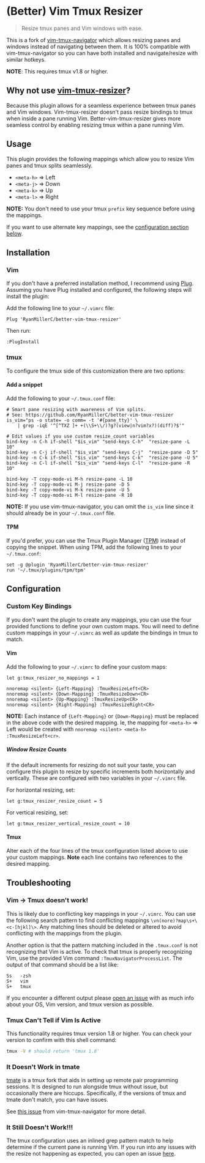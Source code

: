 # (Better) Vim Tmux Resizer

> Resize tmux panes and Vim windows with ease.

This is a fork of [vim-tmux-navigator](https://github.com/christoomey/vim-tmux-navigator)
which allows resizing panes and windows instead of navigating between them. It is 100%
compatible with vim-tmux-navigator so you can have both installed and navigate/resize
with similar hotkeys.

**NOTE**: This requires tmux v1.8 or higher.

## Why not use [vim-tmux-resizer](https://github.com/melonmanchan/vim-tmux-resizer)?

Because this plugin allows for a seamless experience between tmux panes and Vim windows.
Vim-tmux-resizer doesn't pass resize bindings to tmux when inside a pane running Vim.
Better-vim-tmux-resizer gives more seamless control by enabling resizing tmux within a
pane running Vim. 

## Usage

This plugin provides the following mappings which allow you to resize Vim panes
and tmux splits seamlessly.

- `<meta-h>` => Left
- `<meta-j>` => Down
- `<meta-k>` => Up
- `<meta-l>` => Right

**NOTE:** You don't need to use your tmux `prefix` key sequence before using
the mappings.

If you want to use alternate key mappings, see the [configuration section
below](#configuration).

## Installation

### Vim

If you don't have a preferred installation method, I recommend using
[Plug](https://github.com/junegunn/vim-plug). Assuming you have Plug installed
and configured, the following steps will install the plugin:

Add the following line to your `~/.vimrc` file:

``` vim
Plug 'RyanMillerC/better-vim-tmux-resizer'
```

Then run:

```
:PlugInstall
```

### tmux

To configure the tmux side of this customization there are two options:

#### Add a snippet

Add the following to your `~/.tmux.conf` file:

``` tmux
# Smart pane resizing with awareness of Vim splits.
# See: https://github.com/RyanMillerC/better-vim-tmux-resizer
is_vim="ps -o state= -o comm= -t '#{pane_tty}' \
    | grep -iqE '^[^TXZ ]+ +(\\S+\\/)?g?(view|n?vim?x?)(diff)?$'"

# Edit values if you use custom resize_count variables
bind-key -n C-h if-shell "$is_vim" "send-keys C-h"  "resize-pane -L 10"
bind-key -n C-j if-shell "$is_vim" "send-keys C-j"  "resize-pane -D 5"
bind-key -n C-k if-shell "$is_vim" "send-keys C-k"  "resize-pane -U 5"
bind-key -n C-l if-shell "$is_vim" "send-keys C-l"  "resize-pane -R 10"

bind-key -T copy-mode-vi M-h resize-pane -L 10
bind-key -T copy-mode-vi M-j resize-pane -D 5
bind-key -T copy-mode-vi M-k resize-pane -U 5
bind-key -T copy-mode-vi M-l resize-pane -R 10
```

**NOTE:** If you use vim-tmux-navigator, you can omit the `is_vim` line since
it should already be in your `~/.tmux.conf` file.

#### TPM

If you'd prefer, you can use the Tmux Plugin Manager
([TPM](https://github.com/tmux-plugins/tpm)) instead of copying the snippet.
When using TPM, add the following lines to your `~/.tmux.conf`:

``` tmux
set -g @plugin 'RyanMillerC/better-vim-tmux-resizer'
run '~/.tmux/plugins/tpm/tpm'
```

## Configuration

### Custom Key Bindings

If you don't want the plugin to create any mappings, you can use the four
provided functions to define your own custom maps. You will need to define
custom mappings in your `~/.vimrc` as well as update the bindings in tmux to
match.

#### Vim

Add the following to your `~/.vimrc` to define your custom maps:

``` vim
let g:tmux_resizer_no_mappings = 1

nnoremap <silent> {Left-Mapping} :TmuxResizeLeft<CR>
nnoremap <silent> {Down-Mapping} :TmuxResizeDown<CR>
nnoremap <silent> {Up-Mapping} :TmuxResizeUp<CR>
nnoremap <silent> {Right-Mapping} :TmuxResizeRight<CR>
```

**NOTE:** Each instance of `{Left-Mapping}` or `{Down-Mapping}` must be replaced
in the above code with the desired mapping. Ie, the mapping for `<meta-h>` =>
Left would be created with `nnoremap <silent> <meta-h> :TmuxResizeLeft<cr>`.

##### Window Resize Counts 

If the default increments for resizing do not suit your taste, you can
configure this plugin to resize by specific increments both horizontally and
vertically. These are configured with two variables in your `~/.vimrc` file.

For horizontal resizing, set:

``` vim
let g:tmux_resizer_resize_count = 5
```

For vertical resizing, set:

``` vim
let g:tmux_resizer_vertical_resize_count = 10
```

#### Tmux

Alter each of the four lines of the tmux configuration listed above to use your
custom mappings. **Note** each line contains two references to the desired
mapping.

## Troubleshooting

### Vim -> Tmux doesn't work!

This is likely due to conflicting key mappings in your `~/.vimrc`. You can use
the following search pattern to find conflicting mappings
`\vn(nore)?map\s+\<c-[hjkl]\>`. Any matching lines should be deleted or
altered to avoid conflicting with the mappings from the plugin.

Another option is that the pattern matching included in the `.tmux.conf` is
not recognizing that Vim is active. To check that tmux is properly recognizing
Vim, use the provided Vim command `:TmuxNavigatorProcessList`. The output of
that command should be a list like:

```
Ss   -zsh
S+   vim
S+   tmux
```

If you encounter a different output please [open an issue](https://github.com/RyanMillerC/better-vim-tmux-resizer/issues)
with as much info about your OS, Vim version, and tmux version as possible.

### Tmux Can't Tell if Vim Is Active

This functionality requires tmux version 1.8 or higher. You can check your
version to confirm with this shell command:

``` bash
tmux -V # should return 'tmux 1.8'
```

### It Doesn't Work in tmate

[tmate](http://tmate.io/) is a tmux fork that aids in setting up remote pair
programming sessions. It is designed to run alongside tmux without issue, but
occasionally there are hiccups. Specifically, if the versions of tmux and tmate
don't match, you can have issues.

See [this issue](https://github.com/christoomey/vim-tmux-navigator/issues/27) from
vim-tmux-navigator for more detail.

### It Still Doesn't Work!!!

The tmux configuration uses an inlined grep pattern match to help determine if
the current pane is running Vim. If you run into any issues with the resize
not happening as expected, you can open an issue
[here](https://github.com/RyanMillerC/better-vim-tmux-resizer/issues).
